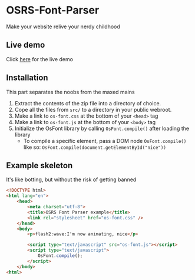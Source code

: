 # OSRS-Font-Parser
Make your website relive your nerdy childhood

## Live demo
Click [here](https://paradoxis.github.io/OSRS-Font-Parser/) for the live demo

## Installation 
This part separates the noobs from the maxed mains

1. Extract the contents of the zip file into a directory of choice.
2. Cope all the files from `src/` to a directory in your public webroot.
3. Make a link to `os-font.css` at the bottom of your `<head>` tag
4. Make a link to `os-font.js` at the bottom of your `<body>` tag
5. Initialize the OsFont library by calling `OsFont.compile()` after loading the library
    * To compile a specific element, pass a DOM node `OsFont.compile()` like so: `OsFont.compile(document.getElementById("nice"))`


## Example skeleton 
It's like botting, but without the risk of getting banned

```html
<!DOCTYPE html>
<html lang="en">
    <head>
        <meta charset="utf-8"> 
        <title>OSRS Font Parser example</title>
        <link rel="stylesheet" href="os-font.css" />
    </head>
    <body>
        <p>flash2:wave:I'm now animating, nice</p>

        <script type="text/javascript" src="os-font.js"></script>
        <script type="text/javascript">
            OsFont.compile();
        </script>
    </body>
<html>
```
